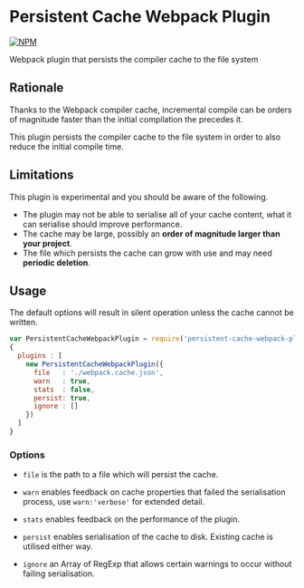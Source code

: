 # Persistent Cache Webpack Plugin

[![NPM](https://nodei.co/npm/persistent-cache-webpack-plugin.png)](http://github.com/bholloway/persistent-cache-webpack-plugin)

Webpack plugin that persists the compiler cache to the file system

## Rationale

Thanks to the Webpack compiler cache, incremental compile can be orders of magnitude faster than the initial compilation the precedes it.

This plugin persists the compiler cache to the file system in order to also reduce the initial compile time.

## Limitations

This plugin is experimental and you should be aware of the following.

* The plugin may not be able to serialise all of your cache content, what it can serialise should improve performance.
* The cache may be large, possibly an **order of magnitude larger than your project**.
* The file which persists the cache can grow with use and may need **periodic deletion**.

## Usage

The default options will result in silent operation unless the cache cannot be written.

```javascript
var PersistentCacheWebpackPlugin = require('persistent-cache-webpack-plugin');
{
  plugins : [
    new PersistentCacheWebpackPlugin({
      file   : './webpack.cache.json',
      warn   : true,
      stats  : false,
      persist: true,
      ignore : []
    })
  ]
}
```

### Options

* `file` is the path to a file which will persist the cache.

* `warn` enables feedback on cache properties that failed the serialisation process, use `warn:'verbose'` for extended detail.

* `stats` enables feedback on the performance of the plugin.

* `persist` enables serialisation of the cache to disk. Existing cache is utilised either way.

* `ignore` an Array of RegExp that allows certain warnings to occur without failing serialisation.